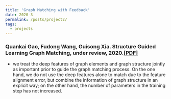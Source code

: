 ```yaml
---
title: 'Graph Matching with Feedback'
date: 2020-3
permalink: /posts/project2/
tags:
  - projects
---
```


###  **Quankai Gao**, Fudong Wang, Guisong Xia. Structure Guided Learning Graph Matching, under review, 2020.<a href="https://zerg-overmind.github.io/files/SGLGM.pdf" target="_blank">[PDF]</a>

* we treat the deep features of graph elements and graph structure jointly as important prior to guide the graph matching process. On the one hand, we do not use the deep features alone to match due to the feature alignment error, but combine the information of graph structure in an explicit way; on the other hand, the number of parameters in the training step has not increased.
